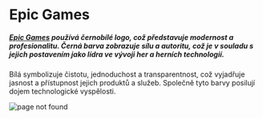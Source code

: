 # Epic Games


##### [Epic Games](https://cs.wikipedia.org/wiki/Elektrotechnika) používá černobílé logo, což představuje modernost a profesionalitu. Černá barva zobrazuje sílu a autoritu, což je v souladu s jejich postavením jako lídra ve vývoji her a herních technologií.
Bílá symbolizuje čistotu, jednoduchost a transparentnost, což vyjadřuje jasnost a přístupnost jejich produktů a služeb. Společně tyto barvy posilují dojem technologické vyspělosti.














![page not found](https://upload.wikimedia.org/wikipedia/commons/thumb/3/31/Epic_Games_logo.svg/150px-Epic_Games_logo.svg.png)
